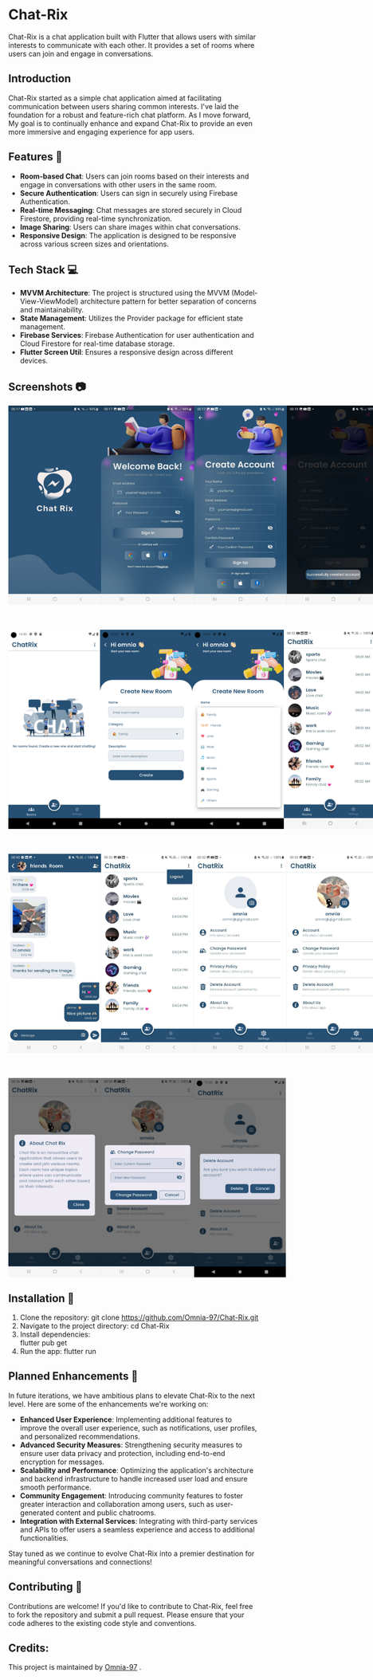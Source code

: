 # Chat-Rix

Chat-Rix is a chat application built with Flutter that allows users with similar interests to communicate with each other. It provides a set of rooms where users can join and engage in conversations.

## Introduction

Chat-Rix started as a simple chat application aimed at facilitating communication between users sharing common interests. I've laid the foundation for a robust and feature-rich chat platform. As I move forward, My goal is to continually enhance and expand Chat-Rix to provide an even more immersive and engaging experience for app users.

## Features 🚀

- **Room-based Chat**: Users can join rooms based on their interests and engage in conversations with other users in the same room.
- **Secure Authentication**: Users can sign in securely using Firebase Authentication.
- **Real-time Messaging**: Chat messages are stored securely in Cloud Firestore, providing real-time synchronization.
- **Image Sharing**: Users can share images within chat conversations.
- **Responsive Design**: The application is designed to be responsive across various screen sizes and orientations.

## Tech Stack 💻

- **MVVM Architecture**: The project is structured using the MVVM (Model-View-ViewModel) architecture pattern for better separation of concerns and maintainability.
- **State Management**: Utilizes the Provider package for efficient state management.
- **Firebase Services**: Firebase Authentication for user authentication and Cloud Firestore for real-time database storage.
- **Flutter Screen Util**: Ensures a responsive design across different devices.

## Screenshots 📷

<div style="display: flex; justify-content: space-between;">
    <img src="https://github.com/Omnia-97/Chat-Rix/blob/master/assets/screen_shots/splash_screen.jpg" height="400">
    <img src="https://github.com/Omnia-97/Chat-Rix/blob/master/assets/screen_shots/sign_in.jpg" height="400">
    <img src="https://github.com/Omnia-97/Chat-Rix/blob/master/assets/screen_shots/sign_up.jpg" height="400">
    <img src="https://github.com/Omnia-97/Chat-Rix/blob/master/assets/screen_shots/succes_signUp.jpg" height="400">
</div>

<div style="display: flex; justify-content: space-between; margin-top: 50px;">
       <img src="https://github.com/Omnia-97/Chat-Rix/blob/master/assets/screen_shots/empty_screen.png" height="400">
       <img src="https://github.com/Omnia-97/Chat-Rix/blob/master/assets/screen_shots/add_room_sc.png" height="400">
       <img src="https://github.com/Omnia-97/Chat-Rix/blob/master/assets/screen_shots/room_category.png" height="400">
       <img src="https://github.com/Omnia-97/Chat-Rix/blob/master/assets/screen_shots/room_added.jpg" height="400">
</div>

<div style="display: flex; justify-content: space-between; margin-top: 50px;">
       <img src="https://github.com/Omnia-97/Chat-Rix/blob/master/assets/screen_shots/chat_screen.jpg" height="400">
       <img src="https://github.com/Omnia-97/Chat-Rix/blob/master/assets/screen_shots/logout.jpg" height="400">
       <img src="https://github.com/Omnia-97/Chat-Rix/blob/master/assets/screen_shots/setting_screen.jpg" height="400">
       <img src="https://github.com/Omnia-97/Chat-Rix/blob/master/assets/screen_shots/add_profile.jpg" height="400">
</div>

<div style="display: flex; justify-content: space-between; margin-top: 50px;">
       <img src="https://github.com/Omnia-97/Chat-Rix/blob/master/assets/screen_shots/about_chatRix.jpg" height="400">
       <img src="https://github.com/Omnia-97/Chat-Rix/blob/master/assets/screen_shots/change_pass.jpg" height="400">
       <img src="https://github.com/Omnia-97/Chat-Rix/blob/master/assets/screen_shots/delete_account.png" height="400">
</div>

## Installation 🔧

1. Clone the repository:
   git clone https://github.com/Omnia-97/Chat-Rix.git
2. Navigate to the project directory:
   cd Chat-Rix
3. Install dependencies:  
   flutter pub get
4. Run the app:
   flutter run

## Planned Enhancements 🔧

In future iterations, we have ambitious plans to elevate Chat-Rix to the next level. Here are some of the enhancements we're working on:

- **Enhanced User Experience**: Implementing additional features to improve the overall user experience, such as notifications, user profiles, and personalized recommendations.
- **Advanced Security Measures**: Strengthening security measures to ensure user data privacy and protection, including end-to-end encryption for messages.
- **Scalability and Performance**: Optimizing the application's architecture and backend infrastructure to handle increased user load and ensure smooth performance.
- **Community Engagement**: Introducing community features to foster greater interaction and collaboration among users, such as user-generated content and public chatrooms.
- **Integration with External Services**: Integrating with third-party services and APIs to offer users a seamless experience and access to additional functionalities.

Stay tuned as we continue to evolve Chat-Rix into a premier destination for meaningful conversations and connections!

## Contributing 🤝

Contributions are welcome! If you'd like to contribute to Chat-Rix, feel free to fork the repository and submit a pull request. Please ensure that your code adheres to the existing code style and conventions.

## Credits:
This project is maintained by [Omnia-97](https://github.com/Omnia-97) .


